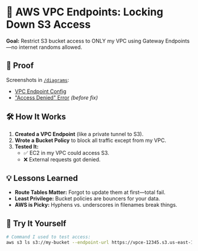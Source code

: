 # 🔐 AWS VPC Endpoints: Locking Down S3 Access  

**Goal:** Restrict S3 bucket access to ONLY my VPC using Gateway Endpoints—no internet randoms allowed.  

## 📸 Proof  
Screenshots in [`/diagrams`](diagrams/):  
- [VPC Endpoint Config](diagrams/vpc-config.png)  
- ["Access Denied" Error](diagrams/error.png) *(before fix)*   

## 🛠️ How It Works  
1. **Created a VPC Endpoint** (like a private tunnel to S3).  
2. **Wrote a Bucket Policy** to block all traffic except from my VPC.  
3. **Tested It:**  
   - ✅ EC2 in my VPC could access S3.  
   - ❌ External requests got denied.  

## 💡 Lessons Learned  
- **Route Tables Matter:** Forgot to update them at first—total fail.  
- **Least Privilege:** Bucket policies are bouncers for your data.  
- **AWS is Picky:** Hyphens vs. underscores in filenames break things.  

## 🚀 Try It Yourself  
```bash
# Command I used to test access:
aws s3 ls s3://my-bucket --endpoint-url https://vpce-12345.s3.us-east-1.vpce.amazonaws.com
